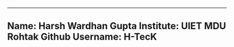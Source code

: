 ------------------------------
Name: Harsh Wardhan Gupta 
Institute: UIET MDU Rohtak
Github Username: H-TecK
------------------------------
